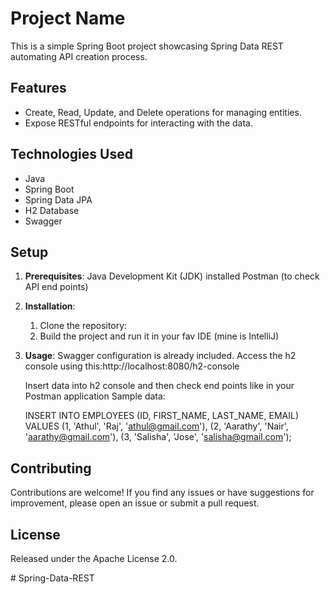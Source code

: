 # Project Name

This is a simple Spring Boot project showcasing Spring Data REST automating API creation process.

## Features

- Create, Read, Update, and Delete operations for managing entities.
- Expose RESTful endpoints for interacting with the data.

## Technologies Used

- Java
- Spring Boot
- Spring Data JPA
- H2 Database
- Swagger


## Setup

1. **Prerequisites**:
    Java Development Kit (JDK) installed
    Postman (to check API end points)

2. **Installation**: 
    1. Clone the repository:
    2. Build the project and run it in your fav IDE (mine is IntelliJ)
   
3. **Usage**: 
    Swagger configuration is already included. Access the h2 console using this:http://localhost:8080/h2-console
    
    Insert data into h2 console and then check end points like in your Postman application
    Sample data:
   
    INSERT INTO EMPLOYEES (ID, FIRST_NAME, LAST_NAME, EMAIL)
       VALUES
       (1, 'Athul', 'Raj', 'athul@gmail.com'),
       (2, 'Aarathy', 'Nair', 'aarathy@gmail.com'),
       (3, 'Salisha', 'Jose', 'salisha@gmail.com');


## Contributing

Contributions are welcome! If you find any issues or have suggestions for improvement, please open an issue or submit a pull request.

## License

Released under the Apache License 2.0. 

#   S p r i n g - D a t a - R E S T 
 
 
